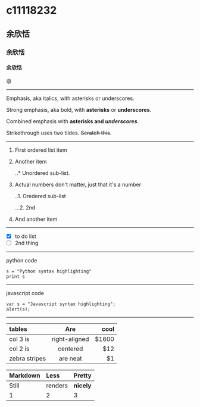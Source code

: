 # c11118232
## 余欣恬
### 余欣恬
#### 余欣恬

😄

***
Emphasis, aka italics, with asterisks or underscores.

Strong emphasis, aka bold, with **asterisks** or **underscores**.

Combined emphasis with **asterisks and *underscores***.

Strikethrough uses two tildes. ~~Scratch this~~.
***
1. First ordered list item

2. Another item
   
   ..* Unordered sub-list.

3. Actual numbers don't matter, just that it's a number
   
   ..1. Oredered sub-list
   
   ...2. 2nd
4. And another item

***
- [x] to do list
- [ ] 2nd thing
***
python code
```
s = "Python syntax highlighting"
print s
```
***
javascript code
```
var s = "Javascript syntax highlighting";
alert(s);
```
***
|   tables   |    Are   |  cool  |
|:-----------|:--------:| -----: |
|col 3 is |right-aligned|$1600|
|col 2 is |centered|$12|
|zebra stripes|are neat|$1|

|   Markdown   |    Less   |  Pretty  |
|:-----------|:--------| :----- |
|Still |renders|**nicely**|
|1 |2| 3|
